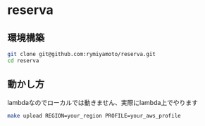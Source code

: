 # reserva

## 環境構築

```sh
git clone git@github.com:rymiyamoto/reserva.git
cd reserva
```

## 動かし方

lambdaなのでローカルでは動きません、実際にlambda上でやります

```sh
make upload REGION=your_region PROFILE=your_aws_profile
```
